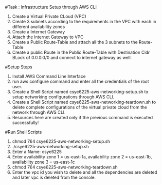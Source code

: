 #Task : Infrastructure Setup through AWS CLI

1. Create a Virtual Private CLoud (VPC)
2. Create 3 subnets according to the requirements in the VPC with each in different availability zones
3. Create a Internet Gateway 
4. Attach the Internet Gateway to VPC
5. Create a Public Route-Table and attach all the 3 subnets to the Route-Table
6. Create a public Route in the Public Route-Table with Destination Cidr BLock of 0.0.0.0/0 and connect to internet gateway as well. 


#Setup Steps

1. Install AWS Command Line Interface
2.  run aws configure command and enter all the credentials of the root user.
3. Create a Shell Script named csye6225-aws-networking-setup.sh to setup networking configurations through AWS CLI.
4. Create a Shell Script named csye6225-aws-networking-teardown.sh to delete complete configurations of the virtual private cloud from the network through AWS CLI.
5. Resources here are created only if the previous command is executed successfully!

#Run Shell Scripts

1. chmod 764 csye6225-aws-networking-setup.sh
2. ./csye6225-aws-networking-setup.sh
3. Enter a Name: csye6225
4. Enter availability zone 1 = us-east-1a, availability zone 2 = us-east-1b, availability zone 3 = us-east-1c   
5. chmod 764 csye6225-aws-networking-teardown.sh
6. Enter the vpc id you wish to delete and all the dependencies are deleted and later vpc is deleted from the console. 
